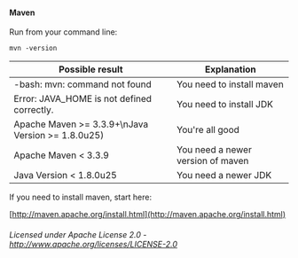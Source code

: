 #### Maven

Run from your command line:

    mvn -version

| Possible result | Explanation |
|-----------------|-------------|
| -bash: mvn: command not found | You need to install maven |
| Error: JAVA_HOME is not defined correctly. | You need to install JDK |
| Apache Maven >= 3.3.9+\nJava Version >= 1.8.0u25) | You're all good |
| Apache Maven < 3.3.9 | You need a newer version of maven |
| Java Version < 1.8.0u25 | You need a newer JDK |

If you need to install maven, start here:

[http://maven.apache.org/install.html](http://maven.apache.org/install.html)

###### Licensed under Apache License 2.0 - http://www.apache.org/licenses/LICENSE-2.0
